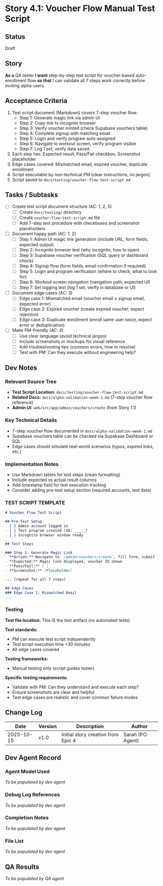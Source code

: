 # Story 4.1: Voucher Flow Manual Test Script

## Status
Draft

## Story
**As a** QA tester
**I want** step-by-step test script for voucher-based auto-enrollment flow
**so that** I can validate all 7 steps work correctly before inviting alpha users

## Acceptance Criteria

1. Test script document (Markdown) covers 7-step voucher flow:
   - Step 1: Generate magic link via admin UI
   - Step 2: Copy link to incognito browser
   - Step 3: Verify voucher minted (check Supabase vouchers table)
   - Step 4: Complete signup with matching email
   - Step 5: Login and verify program auto-assigned
   - Step 6: Navigate to workout screen, verify program visible
   - Step 7: Log 1 set, verify data saved
2. Each step has: Expected result, Pass/Fail checkbox, Screenshot placeholder
3. Edge cases covered: Mismatched email, expired voucher, duplicate enrollment
4. Script executable by non-technical PM (clear instructions, no jargon)
5. Script saved to `docs/testing/voucher-flow-test-script.md`

## Tasks / Subtasks

- [ ] Create test script document structure (AC: 1, 2, 5)
  - [ ] Create `docs/testing/` directory
  - [ ] Create `voucher-flow-test-script.md` file
  - [ ] Add 7-step test procedure with checkboxes and screenshot placeholders

- [ ] Document happy path (AC: 1, 2)
  - [ ] Step 1: Admin UI magic link generation (include URL, form fields, expected output)
  - [ ] Step 2: Incognito browser test (why incognito, how to open)
  - [ ] Step 3: Supabase voucher verification (SQL query or dashboard check)
  - [ ] Step 4: Signup flow (form fields, email confirmation if required)
  - [ ] Step 5: Login and program verification (where to check, what to look for)
  - [ ] Step 6: Workout screen navigation (navigation path, expected UI)
  - [ ] Step 7: Set logging test (log 1 set, verify in database or UI)

- [ ] Document edge cases (AC: 3)
  - [ ] Edge case 1: Mismatched email (voucher email ≠ signup email, expected error)
  - [ ] Edge case 2: Expired voucher (create expired voucher, expect rejection)
  - [ ] Edge case 3: Duplicate enrollment (enroll same user twice, expect error or deduplication)

- [ ] Make PM-friendly (AC: 4)
  - [ ] Use clear language (avoid technical jargon)
  - [ ] Include screenshots or mockups for visual reference
  - [ ] Add troubleshooting tips (common errors, how to resolve)
  - [ ] Test with PM: Can they execute without engineering help?

## Dev Notes

### Relevant Source Tree
- **Test Script Location:** `docs/testing/voucher-flow-test-script.md`
- **Related Docs:** `docs/alpha-validation-week-1.md` (7-step voucher flow reference)
- **Admin UI:** `web/src/app/admin/vouchers/create` (from Story 1.1)

### Key Technical Details
- 7-step voucher flow documented in `docs/alpha-validation-week-1.md`
- Supabase vouchers table can be checked via Supabase Dashboard or SQL
- Edge cases should simulate real-world scenarios (typos, expired links, etc.)

### Implementation Notes
- Use Markdown tables for test steps (clean formatting)
- Include expected vs actual result columns
- Add timestamp field for test execution tracking
- Consider adding pre-test setup section (required accounts, test data)

### TEST SCRIPT TEMPLATE
```markdown
# Voucher Flow Test Script

## Pre-Test Setup
- [ ] Admin account logged in
- [ ] Test program created (ID: _____)
- [ ] Incognito browser window ready

## Test Steps

### Step 1: Generate Magic Link
- **Action:** Navigate to `/admin/vouchers/create`, fill form, submit
- **Expected:** Magic link displayed, voucher ID shown
- **Pass/Fail:** [ ]
- **Screenshot:** [Placeholder]

... (repeat for all 7 steps)

## Edge Cases
### Edge Case 1: Mismatched Email
...
```

### Testing
**Test file location:** This IS the test artifact (no automated tests)

**Test standards:**
- PM can execute test script independently
- Test script execution time <30 minutes
- All edge cases covered

**Testing frameworks:**
- Manual testing only (script guides tester)

**Specific testing requirements:**
- Validate with PM: Can they understand and execute each step?
- Ensure screenshots are clear and helpful
- Test edge cases are realistic and cover common failure modes

## Change Log

| Date | Version | Description | Author |
|------|---------|-------------|--------|
| 2025-10-15 | v1.0 | Initial story creation from Epic 4 | Sarah (PO Agent) |

## Dev Agent Record

### Agent Model Used
_To be populated by dev agent_

### Debug Log References
_To be populated by dev agent_

### Completion Notes
_To be populated by dev agent_

### File List
_To be populated by dev agent_

## QA Results
_To be populated by QA agent_
